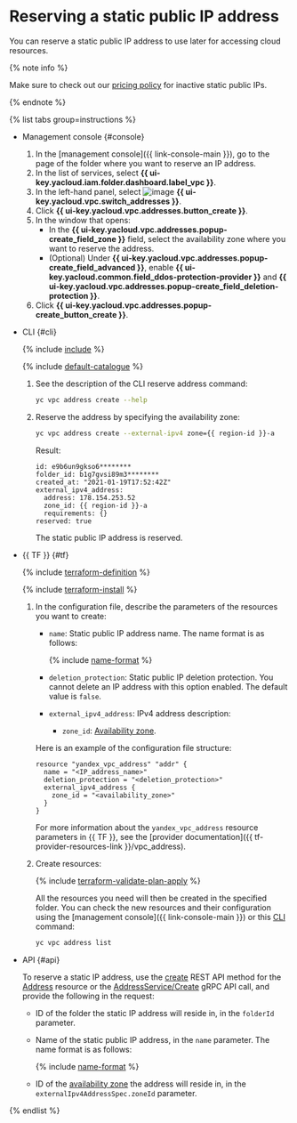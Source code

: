 # Reserving a static public IP address


You can reserve a static public IP address to use later for accessing cloud resources.

{% note info %}

Make sure to check out our [pricing policy](../pricing.md#prices-public-ip) for inactive static public IPs.

{% endnote %}

{% list tabs group=instructions %}

- Management console {#console}

   1. In the [management console]({{ link-console-main }}), go to the page of the folder where you want to reserve an IP address.
   1. In the list of services, select **{{ ui-key.yacloud.iam.folder.dashboard.label_vpc }}**.
   1. In the left-hand panel, select ![image](../../_assets/console-icons/map-pin.svg) **{{ ui-key.yacloud.vpc.switch_addresses }}**.
   1. Click **{{ ui-key.yacloud.vpc.addresses.button_create }}**.
   1. In the window that opens:
       * In the **{{ ui-key.yacloud.vpc.addresses.popup-create_field_zone }}** field, select the availability zone where you want to reserve the address.
       * (Optional) Under **{{ ui-key.yacloud.vpc.addresses.popup-create_field_advanced }}**, enable **{{ ui-key.yacloud.common.field_ddos-protection-provider }}** and **{{ ui-key.yacloud.vpc.addresses.popup-create_field_deletion-protection }}**.
   1. Click **{{ ui-key.yacloud.vpc.addresses.popup-create_button_create }}**.

- CLI {#cli}

   {% include [include](../../_includes/cli-install.md) %}

   {% include [default-catalogue](../../_includes/default-catalogue.md) %}

   1. See the description of the CLI reserve address command:

      ```bash
      yc vpc address create --help
      ```

   1. Reserve the address by specifying the availability zone:

      ```bash
      yc vpc address create --external-ipv4 zone={{ region-id }}-a
      ```

      Result:

      ```text
      id: e9b6un9gkso6********
      folder_id: b1g7gvsi89m3********
      created_at: "2021-01-19T17:52:42Z"
      external_ipv4_address:
        address: 178.154.253.52
        zone_id: {{ region-id }}-a
        requirements: {}
      reserved: true
      ```

      The static public IP address is reserved.

- {{ TF }} {#tf}

  {% include [terraform-definition](../../_tutorials/_tutorials_includes/terraform-definition.md) %}

  {% include [terraform-install](../../_includes/terraform-install.md) %}

  1. In the configuration file, describe the parameters of the resources you want to create:

     * `name`: Static public IP address name. The name format is as follows:

          {% include [name-format](../../_includes/name-format.md) %}

     * `deletion_protection`: Static public IP deletion protection. You cannot delete an IP address with this option enabled. The default value is `false`.
     * `external_ipv4_address`: IPv4 address description:
        * `zone_id`: [Availability zone](../../overview/concepts/geo-scope.md).

     Here is an example of the configuration file structure:

     ```hcl
     resource "yandex_vpc_address" "addr" {
       name = "<IP_address_name>"
       deletion_protection = "<deletion_protection>"
       external_ipv4_address {
         zone_id = "<availability_zone>"
       }
     }
     ```

     For more information about the `yandex_vpc_address` resource parameters in {{ TF }}, see the [provider documentation]({{ tf-provider-resources-link }}/vpc_address).

  1. Create resources:

     {% include [terraform-validate-plan-apply](../../_tutorials/_tutorials_includes/terraform-validate-plan-apply.md) %}

     All the resources you need will then be created in the specified folder. You can check the new resources and their configuration using the [management console]({{ link-console-main }}) or this [CLI](../../cli/quickstart.md) command:

     ```bash
     yc vpc address list
     ```

- API {#api}

  To reserve a static IP address, use the [create](../api-ref/Address/create.md) REST API method for the [Address](../api-ref/Address/index.md) resource or the [AddressService/Create](../api-ref/grpc/Address/create.md) gRPC API call, and provide the following in the request:

    * ID of the folder the static IP address will reside in, in the `folderId` parameter.
    * Name of the static public IP address, in the `name` parameter. The name format is as follows:

      {% include [name-format](../../_includes/name-format.md) %}

    * ID of the [availability zone](../../overview/concepts/geo-scope.md) the address will reside in, in the `externalIpv4AddressSpec.zoneId` parameter.

{% endlist %}
